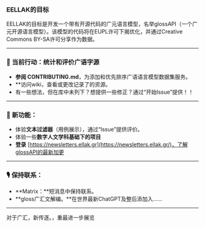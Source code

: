 ### EELLAK的目标
EELLAK的目标是开发一个带有开源代码的广元语言模型，名举glossAPI（一个广元开源语言模型）。该模型的代码将在EUPL许可下揭优化，并通过Creative Commons BY-SA许可分享作为数据。

---

### 🚀 当前行动：统计和评价广语字源

- **参阅 CONTRIBUTING.md**，为添加和优先排序广语语言模型数据集服务。
- **访问wiki，查看或更改记录了的资源。
- 有一些想法，但在库中未列下？想提供一些修正？通过“开始Issue”提供！！

---

### 🔄 新功能：
- 体验**文本过滤器**（用例展示），通过“Issue”提供评价。
- 体验一些**数字人文学科基础下的项目**
- **登录** [https://newsletters.ellak.gr](https://newsletters.ellak.gr/)，了解glossAPI的最新加更

---

### 🎙️ 保持联系：
- **Matrix：**短消息中保持联系。
- **gloss广汇文解编。**在世界最新ChatGPT及整后添加入……
---
对于广汇，新传逐。，重最进一步展览